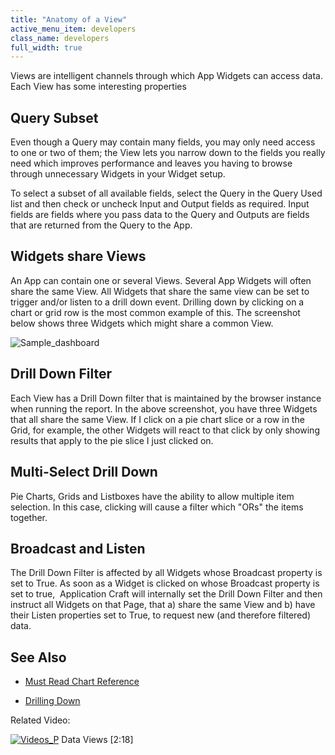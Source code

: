 ```yaml
---
title: "Anatomy of a View"
active_menu_item: developers
class_name: developers
full_width: true
---
```



Views are intelligent channels through which App Widgets can access data. Each View has some interesting properties

## Query Subset

Even though a Query may contain many fields, you may only need access to one or two of them; the View lets you narrow down to the fields you really need which improves performance and leaves you having to browse through unnecessary Widgets in your Widget setup.

To select a subset of all available fields, select the Query in the Query Used list and then check or uncheck Input and Output fields as required. Input fields are fields where you pass data to the Query and Outputs are fields that are returned from the Query to the App.

## Widgets share Views

An App can contain one or several Views. Several App Widgets will often share the same View. All Widgets that share the same view can be set to trigger and/or listen to a drill down event. Drilling down by clicking on a chart or grid row is the most common example of this. The screenshot below shows three Widgets which might share a common View.

![Sample\_dashboard](/img/docs/sample_dashboard.zoom62.png)

## Drill Down Filter

Each View has a Drill Down filter that is maintained by the browser instance when running the report. In the above screenshot, you have three Widgets that all share the same View. If I click on a pie chart slice or a row in the Grid, for example, the other Widgets will react to that click by only showing results that apply to the pie slice I just clicked on.

## Multi-Select Drill Down

Pie Charts, Grids and Listboxes have the ability to allow multiple item selection. In this case, clicking will cause a filter which "ORs" the items together.

## Broadcast and Listen

The Drill Down Filter is affected by all Widgets whose Broadcast property is set to True. As soon as a Widget is clicked on whose Broadcast property is set to true,  Application Craft will internally set the Drill Down Filter and then instruct all Widgets on that Page, that a) share the same View and b) have their Listen properties set to True, to request new (and therefore filtered) data.

## See Also

 - [Must Read Chart Reference](../chart-reference)

 - [Drilling Down](../drilling-down)

Related Video:

[![Videos\_P](/img/docs/videos_p.png)](http://www.youtube.com/v/bSpGoTvBrW4?autoplay=1&hd=1&fs=1&showsearch=0&rel=0&) Data Views [2:18]

